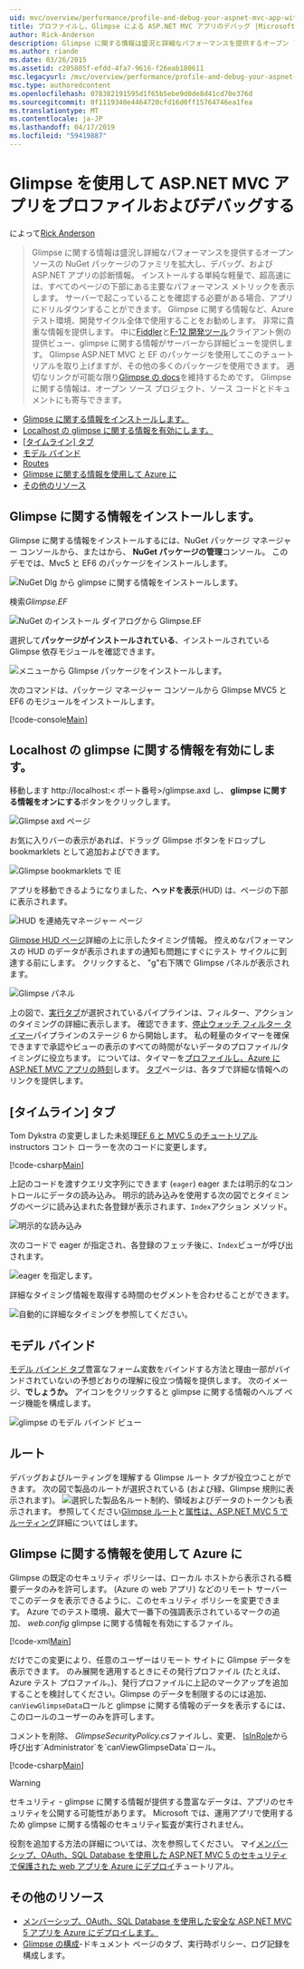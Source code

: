 ```yaml
---
uid: mvc/overview/performance/profile-and-debug-your-aspnet-mvc-app-with-glimpse
title: プロファイルし、Glimpse による ASP.NET MVC アプリのデバッグ |Microsoft Docs
author: Rick-Anderson
description: Glimpse に関する情報は盛況と詳細なパフォーマンスを提供するオープン ソースの NuGet パッケージのファミリを増加して、デバッグおよび ASP.NET 用の診断情報をしています.
ms.author: riande
ms.date: 03/26/2015
ms.assetid: c205805f-efdd-4fa7-9616-f26eab180611
msc.legacyurl: /mvc/overview/performance/profile-and-debug-your-aspnet-mvc-app-with-glimpse
msc.type: authoredcontent
ms.openlocfilehash: 078382191595d1f65b5ebe9d0de8d41cd70e376d
ms.sourcegitcommit: 0f1119340e4464720cfd16d0ff15764746ea1fea
ms.translationtype: MT
ms.contentlocale: ja-JP
ms.lasthandoff: 04/17/2019
ms.locfileid: "59419887"
---
```

# <a name="profile-and-debug-your-aspnet-mvc-app-with-glimpse"></a>Glimpse を使用して ASP.NET MVC アプリをプロファイルおよびデバッグする

によって[Rick Anderson]((https://twitter.com/RickAndMSFT))

> Glimpse に関する情報は盛況し詳細なパフォーマンスを提供するオープン ソースの NuGet パッケージのファミリを拡大し、デバッグ、および ASP.NET アプリの診断情報。 インストールする単純な軽量で、超高速には、すべてのページの下部にある主要なパフォーマンス メトリックを表示します。 サーバーで起こっていることを確認する必要がある場合、アプリにドリルダウンすることができます。 Glimpse に関する情報など、Azure テスト環境、開発サイクル全体で使用することをお勧めします。 非常に貴重な情報を提供します。 中に[Fiddler](http://www.telerik.com/fiddler)と[F-12 開発ツール](https://msdn.microsoft.com/library/ie/gg589512(v=vs.85).aspx)クライアント側の提供ビュー、glimpse に関する情報がサーバーから詳細ビューを提供します。 Glimpse ASP.NET MVC と EF のパッケージを使用してこのチュートリアルを取り上げますが、その他の多くのパッケージを使用できます。 適切なリンクが可能な限り[Glimpse の docs](http://getglimpse.com/Docs/)を維持するためです。 Glimpse に関する情報は、オープン ソース プロジェクト、ソース コードとドキュメントにも寄与できます。


- [Glimpse に関する情報をインストールします。](#ig)
- [Localhost の glimpse に関する情報を有効にします。](#eg)
- [[タイムライン] タブ](#Time)
- [モデル バインド](#mb)
- [Routes](#route)
- [Glimpse に関する情報を使用して Azure に](#da)
- [その他のリソース](#addRes)

<a id="ig"></a>
## <a name="installing-glimpse"></a>Glimpse に関する情報をインストールします。

Glimpse に関する情報をインストールするには、NuGet パッケージ マネージャー コンソールから、またはから、 **NuGet パッケージの管理**コンソール。 このデモでは、Mvc5 と EF6 のパッケージをインストールします。

![NuGet Dlg から glimpse に関する情報をインストールします。](profile-and-debug-your-aspnet-mvc-app-with-glimpse/_static/image1.png)

検索*Glimpse.EF*

![NuGet のインストール ダイアログから Glimpse.EF](profile-and-debug-your-aspnet-mvc-app-with-glimpse/_static/image2.png)

選択して**パッケージがインストールされている**、インストールされている Glimpse 依存モジュールを確認できます。

![メニューから Glimpse パッケージをインストールします。](profile-and-debug-your-aspnet-mvc-app-with-glimpse/_static/image3.png)

次のコマンドは、パッケージ マネージャー コンソールから Glimpse MVC5 と EF6 のモジュールをインストールします。

[!code-console[Main](profile-and-debug-your-aspnet-mvc-app-with-glimpse/samples/sample1.cmd)]

<a id="eg"></a>
## <a name="enable-glimpse-for-localhost"></a>Localhost の glimpse に関する情報を有効にします。

移動します http://localhost:&lt; ポート番号&gt;/glimpse.axd し、 <strong>glimpse に関する情報をオンにする</strong>ボタンをクリックします。

![Glimpse axd ページ](profile-and-debug-your-aspnet-mvc-app-with-glimpse/_static/image4.png)

お気に入りバーの表示があれば、ドラッグ Glimpse ボタンをドロップし bookmarklets として追加およびできます。

![Glimpse bookmarklets で IE](profile-and-debug-your-aspnet-mvc-app-with-glimpse/_static/image5.png)

アプリを移動できるようになりました、**ヘッドを表示**(HUD) は、ページの下部に表示されます。

![HUD を連絡先マネージャー ページ](profile-and-debug-your-aspnet-mvc-app-with-glimpse/_static/image6.png)

[Glimpse HUD ページ](http://getglimpse.com/Docs/Heads-up-Display)詳細の上に示したタイミング情報。 控えめなパフォーマンスの HUD のデータが表示されますの通知も問題にすぐにテスト サイクルに到達する前にします。 クリックすると、 &quot;g&quot;右下隅で Glimpse パネルが表示されます。

![Glimpse パネル](profile-and-debug-your-aspnet-mvc-app-with-glimpse/_static/image7.png)

上の図で、[実行タブ](http://getglimpse.com/Docs/Execution-Tab)が選択されているパイプラインは、フィルター、アクションのタイミングの詳細に表示します。 確認できます、[停止ウォッチ フィルター タイマー](http://www.nuget.org/packages/StopWatch/)パイプラインのステージ 6 から開始します。 私の軽量のタイマーを確保できますで承認やビューの表示のすべての時間がないデータのプロファイル/タイミングに役立ちます。 については、タイマーを[プロファイルし、Azure に ASP.NET MVC アプリの時刻](https://blogs.msdn.com/b/webdev/archive/2014/07/29/profile-and-time-your-asp-net-mvc-app-all-the-way-to-azure.aspx)します。 [タブ](http://getglimpse.com/Docs/Tabs)ページは、各タブで詳細な情報へのリンクを提供します。

<a id="Time"></a>
## <a name="the-timeline-tab"></a>[タイムライン] タブ

Tom Dykstra の変更しました未処理[EF 6 と MVC 5 のチュートリアル](../getting-started/getting-started-with-ef-using-mvc/creating-an-entity-framework-data-model-for-an-asp-net-mvc-application.md)instructors コント ローラーを次のコードに変更します。

[!code-csharp[Main](profile-and-debug-your-aspnet-mvc-app-with-glimpse/samples/sample2.cs?highlight=1,20-31)]

上記のコードを渡すクエリ文字列にできます (`eager`) eager または明示的なコントロールにデータの読み込み。 明示的読み込みを使用する次の図でとタイミングのページに読み込まれた各登録が表示されます、`Index`アクション メソッド。

![明示的な読み込み](profile-and-debug-your-aspnet-mvc-app-with-glimpse/_static/image8.png)

次のコードで eager が指定され、各登録のフェッチ後に、`Index`ビューが呼び出されます。

![eager を指定します。](profile-and-debug-your-aspnet-mvc-app-with-glimpse/_static/image9.png)

詳細なタイミング情報を取得する時間のセグメントを合わせることができます。

![自動的に詳細なタイミングを参照してください。](profile-and-debug-your-aspnet-mvc-app-with-glimpse/_static/image10.png)

<a id="mb"></a>
## <a name="model-binding"></a>モデル バインド

[モデル バインド タブ](http://getglimpse.com/Docs/Model-Binding-Tab)豊富なフォーム変数をバインドする方法と理由一部がバインドされていないの予想どおりの理解に役立つ情報を提供します。 次のイメージ、**でしょうか。** アイコンをクリックすると glimpse に関する情報のヘルプ ページ機能を構成します。

![glimpse のモデル バインド ビュー](profile-and-debug-your-aspnet-mvc-app-with-glimpse/_static/image11.png)

<a id="route"></a>
## <a name="routes"></a>ルート

 デバッグおよびルーティングを理解する Glimpse ルート タブが役立つことができます。 次の図で製品のルートが選択されている (および緑、Glimpse 規則に表示されます)。 ![選択した製品名](profile-and-debug-your-aspnet-mvc-app-with-glimpse/_static/image12.png)ルート制約、領域およびデータのトークンも表示されます。 参照してください[Glimpse ルート](http://getglimpse.com/Docs/Routes-Tab)と[属性は、ASP.NET MVC 5 でルーティング](https://blogs.msdn.com/b/webdev/archive/2013/10/17/attribute-routing-in-asp-net-mvc-5.aspx)詳細についてはします。 

<a id="da"></a>
## <a name="using-glimpse-on-azure"></a>Glimpse に関する情報を使用して Azure に

Glimpse の既定のセキュリティ ポリシーは、ローカル ホストから表示される概要データのみを許可します。 (Azure の web アプリ) などのリモート サーバーでこのデータを表示できるように、このセキュリティ ポリシーを変更できます。 Azure でのテスト環境、最大で一番下の強調表示されているマークの追加、 *web.config* glimpse に関する情報を有効にするファイル。

[!code-xml[Main](profile-and-debug-your-aspnet-mvc-app-with-glimpse/samples/sample3.xml?highlight=2-6)]

だけでこの変更により、任意のユーザーはリモート サイトに Glimpse データを表示できます。 のみ展開を適用するときにその発行プロファイル (たとえば、Azure テスト プロファイル。)、発行プロファイルに上記のマークアップを追加することを検討してください。Glimpse のデータを制限するのには追加、`canViewGlimpseData`ロールと glimpse に関する情報のデータを表示するには、このロールのユーザーのみを許可します。

コメントを削除、 *GlimpseSecurityPolicy.cs*ファイルし、変更、 [IsInRole](https://msdn.microsoft.com/library/system.security.principal.iprincipal.isinrole(v=vs.110).aspx)から呼び出す`Administrator`を`canViewGlimpseData`ロール。

[!code-csharp[Main](profile-and-debug-your-aspnet-mvc-app-with-glimpse/samples/sample4.cs?highlight=6)]

> [!WARNING]
> セキュリティ - glimpse に関する情報が提供する豊富なデータは、アプリのセキュリティを公開する可能性があります。 Microsoft では、運用アプリで使用するため glimpse に関する情報のセキュリティ監査が実行されません。


役割を追加する方法の詳細については、次を参照してください。 マイ[メンバーシップ、OAuth、SQL Database を使用した ASP.NET MVC 5 のセキュリティで保護された web アプリを Azure にデプロイ](https://azure.microsoft.com/documentation/articles/web-sites-dotnet-deploy-aspnet-mvc-app-membership-oauth-sql-database/)チュートリアル。

<a id="addRes"></a>
## <a name="additional-resources"></a>その他のリソース

- [メンバーシップ、OAuth、SQL Database を使用した安全な ASP.NET MVC 5 アプリを Azure にデプロイします。](https://azure.microsoft.com/documentation/articles/web-sites-dotnet-deploy-aspnet-mvc-app-membership-oauth-sql-database/)
- [Glimpse の構成](http://getglimpse.com/Docs/Configuration)-ドキュメント ページのタブ、実行時ポリシー、ログ記録を構成します。
